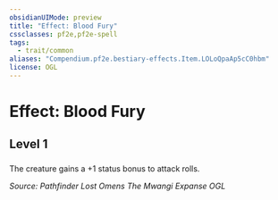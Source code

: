 ```yaml
---
obsidianUIMode: preview
title: "Effect: Blood Fury"
cssclasses: pf2e,pf2e-spell
tags:
  - trait/common
aliases: "Compendium.pf2e.bestiary-effects.Item.LOLoQpaAp5cC0hbm"
license: OGL
---
```

# Effect: Blood Fury
## Level 1
### 






The creature gains a +1 status bonus to attack rolls.

*Source: Pathfinder Lost Omens The Mwangi Expanse*
*OGL*